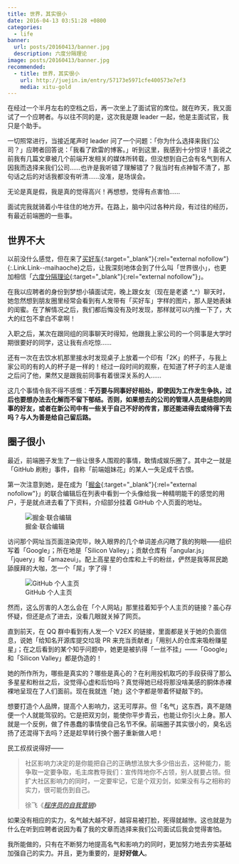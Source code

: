 ```yaml
---
title: 世界，其实很小
date: 2016-04-13 03:51:28 +0800
categories:
  - life
banner:
  url: posts/20160413/banner.jpg
  description: 六度分隔理论
image: posts/20160413/banner.jpg
recommended:
  - title: 世界，其实很小
    url: http://juejin.im/entry/57173e5971cfe400573e7ef3
    media: xitu-gold
---
```


在经过一个半月左右的空档之后，再一次坐上了面试官的席位。就在昨天，我又面试了一个应聘者。与以往不同的是，这次我是跟 leader 一起，他是主面试官，我只是个助手。

一切照常进行，当接近尾声时 leader 问了一个问题：「你为什么选择来我们公司？」应聘者回答说：「我看了欧雷的博客。」听到这里，我感到十分惊讶！虽说之前我有几篇文章被几个前端开发相关的媒体所转载，但没想到自己会有名气到有人因我而选择来我们公司……也许是我听错了理解错了？我当时有点神智不清了，那句话之后的对话我都没有听清……没准，是场误会。

无论是真是假，我是真的觉得高兴！再想想，觉得有点害怕……

面试完我就骑着小牛往住的地方开。在路上，脑中闪过各种片段，有过往的经历，有最近前端圈的一些事。

## 世界不大

以前没什么感觉，但在来了[买好车](https://www.maihaoche.com/){:target="_blank"}{:rel="external nofollow"}{:.Link.Link--maihaoche}之后，让我深刻地体会到了什么叫「世界很小」，也更加相信「[六度分隔理论](https://zh.wikipedia.org/wiki/六度分隔理论){:target="_blank"}{:rel="external nofollow"}」。

在我以应聘者的身份到梦想小镇面试完，晚上跟女友（现在是老婆 ^_^）聊天时，她忽然想到朋友圈里经常会看到有人发带有「买好车」字样的图片，那人是她表妹的闺蜜。在了解情况之后，我们都后悔没有及时发现，那样就可以内推一下了，大大的红包不拿白不拿啊！

入职之后，某次在跟同组的同事聊天时得知，他跟我上家公司的一个同事是大学时期很要好的同学，这让我有点吃惊……

还有一次在去饮水机那里接水时发现桌子上放着一个印有「2K」的杯子，与我上家公司的有的人的杯子是一样的！经过一段时间的观察，在知道了杯子的主人是谁之后问了他，果然又是跟我前同事有着很深关系的人……

这几个事情令我不得不感慨：**千万要与同事好好相处，即使因为工作发生争执，过后也要想办法去化解而不留下郁结。否则，如果想去的公司的管理人员是结怨的同事的好友，或者在新公司中有一些关于自己不好的传言，那还能进得去或待得下去吗？与人为善是给自己留后路。**

## 圈子很小

最近，前端圈子发生了一些让很多人围观的事情，敢情成娱乐圈了。其中之一就是「GitHub 刷粉」事件，自称「前端姐妹花」的某人一失足成千古恨。

第一次注意到她，是在成为「[掘金](https://juejin.im/){:target="_blank"}{:rel="external nofollow"}」的联合编辑后在列表中看到一个头像给我一种精明能干的感觉的用户，于是就点进去看了下资料，介绍部分挂着 GitHub 个人页面的地址。

<figure>
  <img src="{{ 'posts/20160413/co-editors.png' | asset_path }}" alt="掘金·联合编辑">
  <figcaption>掘金·联合编辑</figcaption>
</figure>

访问那个网址当页面渲染完毕，映入眼界的几个单词差点闪瞎了我的狗眼——组织写着「Google」；所在地是「Silicon Valley」；贡献仓库有「angular.js」「jquery」和「amazeui」。配上高星星的仓库和上千的粉丝，俨然是我等屌民跪舔膜拜的大咖，怎一个「屌」字了得！

<figure>
  <img src="{{ 'posts/20160413/github.png' | asset_path }}" alt="GitHub 个人主页">
  <figcaption>GitHub 个人主页</figcaption>
</figure>

然而，这么厉害的人怎么会在「个人网站」那里挂着知乎个人主页的链接？虽心存怀疑，但还是点了进去，没看几眼就关掉了网页。

直到前天，在 QQ 群中看到有人发一个 V2EX 的链接，里面都是关于她的负面信息，说她「给知名开源库提交垃圾 PR 来充当贡献者」「用别人的仓库来吸粉赚星星」；在之后看到的某个知乎问题中，她更是被扒得「一丝不挂」——「Google」和「Silicon Valley」都是伪造的！

她的所作所为，哪些是真实的？哪些是真心的？在利用投机取巧的手段获得了那么多星星和粉丝之后，没觉得心虚和后怕吗？真觉得她已经将那没啥美感的胴体赤裸裸地呈现在了人们面前。现在我就连「她」这个字都是带着怀疑敲下的。

想要打造个人品牌，提高个人影响力，这无可厚非。但「名气」这东西，真不是随便一个人就能驾驭的。它是把双刃剑，能使你平步青云，也能让你引火上身。那人就是一个反例，做了件愚蠢的事情使自己名节不保。前端圈子其实很小的，臭名远扬了还混得下去吗？还是趁早转行换个圈子重新做人吧！

民工叔叔说得好——

<blockquote>
  <p>社区影响力决定的是你能把自己的正确想法放大多少倍出去，这种能力，能争取一定要争取，毛主席教导我们：宣传阵地你不占领，别人就要占领。但扩大社区影响力的同时，一定要牢记，它是个双刃剑，如果没有与之相称的实力，很可能伤到自己。</p>
  <footer>徐飞《<cite><a href="http://zhuanlan.zhihu.com/p/20736908" target="_blank" rel="external nofollow">程序员的自我营销</a></cite>》</footer>
</blockquote>

如果没有相应的实力，名气越大越不好，越容易被打脸，死得就越惨。这也就是为什么在听到应聘者说因为看了我的文章而选择来我们公司面试后我会觉得害怕。

我所能做的，只有在不断努力地提高名气和影响力的同时，更加努力地去夯实基础加强自己的实力。并且，更为重要的，是**好好做人**。

